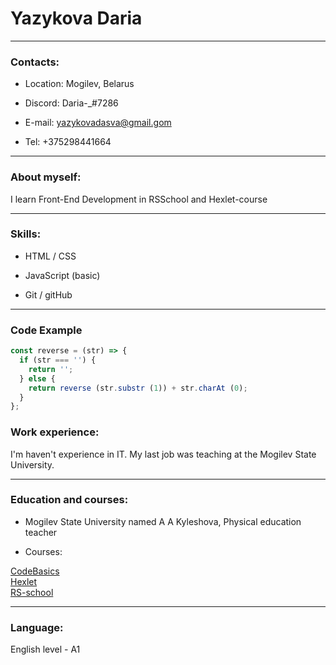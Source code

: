 # Yazykova Daria
***

### Contacts:  


* Location: Mogilev, Belarus  

* Discord: Daria-_#7286 

* E-mail: yazykovadasva@gmail.gom  

* Tel: +375298441664  
***

### About myself:  
I learn Front-End Development in RSSchool and Hexlet-course
***

### Skills:  

* HTML / CSS 

* JavaScript (basic)

* Git / gitHub
***

### Code Example  

``` JavaScript
const reverse = (str) => {
  if (str === '') {
    return '';
  } else {
    return reverse (str.substr (1)) + str.charAt (0);
  }
};
```

### Work experience:  

I'm haven't experience in IT. My last job was teaching at the Mogilev State University. 
***

### Education and courses:

- Mogilev State University named A A Kyleshova, Physical education teacher   

- Courses:  


[CodeBasics](https://ru.code-basics.com/languages/css)  
[Hexlet](https://ru.hexlet.io/courses/introduction_to_programming)  
[RS-school](https://app.rs.school/)  
***

### Language:  

English level - A1

 
